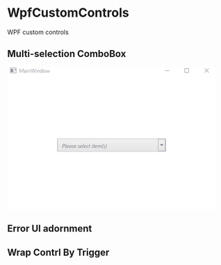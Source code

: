 # WpfCustomControls
WPF custom controls

## Multi-selection ComboBox
![Alt Text](https://github.com/JoyceLiang/WpfCustomControls/blob/main/MultiselectionComboBox-demo.gif)

## Error UI adornment

## Wrap Contrl By Trigger
